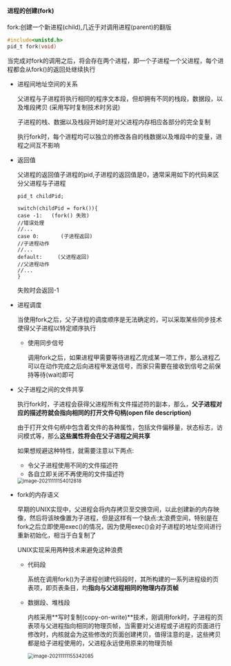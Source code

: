 #### 进程的创建(fork)

fork:创建一个新进程(child),几近于对调用进程(parent)的翻版

```c
#include<unistd.h>
pid_t fork(void)
```

当完成对fork的调用之后，将会存在两个进程，即一个子进程一个父进程，每个进程都会从fork()的返回处继续执行

- 进程间地址空间的关系

  父进程与子进程将执行相同的程序文本段，但却拥有不同的栈段，数据段，以及堆段拷贝   (采用写时复制技术时另说)

  子进程的栈、数据以及栈段开始时是对父进程内存相应各部分的完全复制

  执行fork时，每个进程均可以独立的修改各自的栈数据以及堆段中的变量，进程之间互不影响

- 返回值

  父进程的返回值子进程的pid,子进程的返回值是0，通常采用如下的代码来区分父进程与子进程

  ```
  pid_t childPid;
  
  switch(childPid = fork()){
  case -1:   (fork() 失败)
  //错误处理
  //...
  case 0:		(子进程返回)
  //子进程动作
  //...
  default:     (父进程返回)
  //父进程动作
  //...
  }
  ```

  失败时会返回-1

- 进程调度

  当使用fork之后，父子进程的调度顺序是无法确定的，可以采取某些同步技术使得父子进程以特定顺序执行

  - 使用同步信号

    调用fork之后，如果进程甲需要等待进程乙完成某一项工作，那么进程乙可以在动作完成之后向进程甲发送信号，而家只需要在接收到信号之前保持等待(wait)即可

- 父子进程之间的文件共享

  执行fork时，子进程会获得父进程所有文件描述符的副本，那么，**父子进程对应的描述符就会指向相同的打开文件句柄(open file description)**

  由于打开文件句柄中包含着文件的各种属性，包括文件偏移量，状态标志，访问模式等，那么**这些属性将会在父子进程之间共享**

  如果想规避这种特性，就需要注意以下两点:

  - 令父子进程使用不同的文件描述符
  - 各自立即关闭不再使用的文件描述符

  <img src="C:\Users\HP\AppData\Roaming\Typora\typora-user-images\image-20211111154012818.png" alt="image-20211111154012818" style="zoom:80%;" />

- fork的内存语义

  早期的UNIX实现中，父进程会将内存拷贝至交换空间，以此创建新的内存映像，然后将该映像置为子进程，但是这样有一个缺点:太浪费空间，特别是在fork之后立即使用exec()的情况，因为使用exec()会对子进程的地址空间进行重新初始化，相当于白复制了

  UNIX实现采用两种技术来避免这种浪费

  - 代码段

    系统在调用fork()为子进程创建代码段时，其所构建的一系列进程级的页表项，即页表条目，均**指向与父进程相同的物理内存页帧**

  - 数据段、堆栈段

    内核采用**写时复制(copy-on-write)**技术，刚调用fork时，子进程的页表项与父进程指向相同的物理页帧，当需要对父进程或子进程的页面进行修改时，内核就会为这些修改的页面创建拷贝，值得注意的是，这些拷贝都是给子进程使用的，父进程永远使用原来的物理页帧

    <img src="C:\Users\HP\AppData\Roaming\Typora\typora-user-images\image-20211111155342085.png" alt="image-20211111155342085" style="zoom:80%;" />

